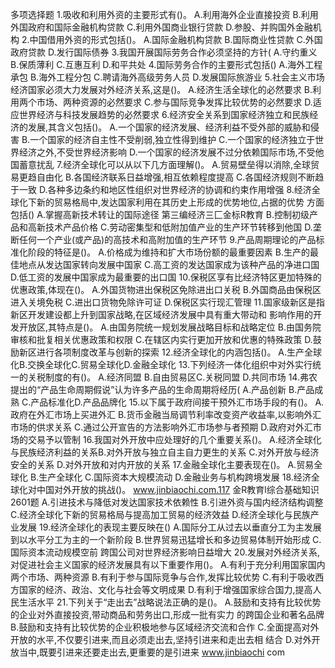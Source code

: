 
多项选择题
1.吸收和利用外资的主要形式有()。
A.利用海外企业直接投资
B.利用外国政府和国际金融机构贷款
C.利用外国商业银行贷款
D.参股、并购国外金融机构
2.中国借用外资的形式包括()。
A.国际金融机构贷款
B.国际商业性贷款
C.外国政府贷款
D.发行国际债券
3.我国开展国际劳务合作必须坚持的方针(
A.守约重义
B.保质薄利
C.互惠互利
D.和平共处
4.国际劳务合作的主要形式包括()
A.海外工程承包
B.海外工程分包
C.聘请海外高级劳务人员
D.发展国际旅游业
5.社会主义市场经济国家必须大力发展对外经济关系,这是()。
A.经济生活全球化的必然要求
B.利用两个市场、两种资源的必然要求
C.参与国际竞争发挥比较优势的必然要求
D.适应世界经济与科技发展趋势的必然要求
6.经济安全关系到国家经济独立和民族经济的发展,其含义包括()。
A.一个国家的经济发展、经济利益不受外部的威胁和侵害
B.一个国家的经济自主性不受削弱,独立性得到维护
C.一个国家的经济独立于世界经济之外,不受世界经济影响
D.一个国家的经济发展不过分依赖国际市场,不受他国蓄意扰乱
7.经济全球化可以从以下几方面理解()。
A.贸易壁垒得以消除,全球贸易更趋自由化
B.各国经济联系日益增强,相互依赖程度提高
C.各国经济规则不断趋于一致
D.各种多边条约和地区性组织对世界经济的协调和约束作用增强
8.经济全球化下新的贸易格局中,发达国家利用在其历史上形成的优势地位,占据的优势
方面包括()
A.掌握高新技术转让的国际途径
第三编经济三匚金标R教育
B.控制初级产品和高新技术产品价格
C.劳动密集型和低附加值产业的生产环节转移到他国
D.垄断任何一个产业(或产品)的高技术和高附加值的生产环节
9.产品周期理论的产品标准化阶段的特征是()。
A.价格成为维持和扩大市场份额的最重要因素
B.生产的最佳地点从发达国家转向发展中国家
C.高工资的发达国家成为该种产品的净进口国
D.低工资的发展中国家成为最重要的出口国
10.保税区享有比经济特区更加特殊的优惠政策,体现在()。
A.外国货物进出保税区免除进出口关税
B.外国商品由保税区进入关境免税
C.进出口货物免除许可证
D.保税区实行现汇管理
11.国家级新区是指新区开发建设都上升到国家战略,在区域经济发展中具有重大带动和
影响作用的开发开放区,其特点是()。
A.由国务院统一规划发展战略目标和战略定位
B.由国务院审核和批复相关优惠政策和权限
C.在辖区内实行更加开放和优惠的特殊政策
D.鼓励新区进行各项制度改革与创新的探索
12.经济全球化的内涵包括()。
A.生产全球化B.交换全球化C.贸易全球化D.金融全球化
13.下列经济一体化组织中对外实行统一的关税制度的有()。
A.经济同盟
B.自由贸易区C.关税同盟
D.共同市场
14.弗农提出的“产品生命周期假说”认为许多产品的生命周期将经历(
A.产品创新
B.产品成熟
C.产品标准化D.产品品牌化
15.以下属于政府间接干预外汇市场手段的有()。
A.政府在外汇市场上买进外汇
B.货币金融当局调节利率改变资产收益率,以影响外汇市场的供求关系
C.通过公开宣告的方法影响外汇市场参与者预期
D.政府对外汇市场的交易予以管制
16.我国对外开放中应处理好的几个重要关系()。
A.经济全球化与民族经济利益的关系B.对外开放与独立自主自力更生的关系
C.对外开放与经济安全的关系
D.对外开放和对内开放的关系
17.金融全球化主要表现在()。
A.贸易全球化
B.生产全球化
C.国际资本大规模流动
D.金融业务与机构跨境发展
18.经济全球化对中国对外开放的挑战()。
www.jinbiaochi.com.117
金R教育l综合基础知识2601题
A.引进技术与降低对发达国家技术依赖性
B.引进外资与国内经济结构调整
C.经济全球化下新的贸易格局与提高加工贸易的经济效益
D.经济全球化与民族产业发展
19.经济全球化的表现主要反映在()
A.国际分工从过去以垂直分工为主发展到以水平分工为主的一个新阶段
B.世界贸易迅猛增长和多边贸易体制开始形成
C.国际资本流动规模空前
跨国公司对世界经济影响日益增大
20.发展对外经济关系,对促进社会主义国家的经济发展具有以下重要作用()。
A.有利于充分利用国家国内两个市场、两种资源
B.有利于参与国际竞争与合作,发挥比较优势
C.有利于吸收西方国家的经济、政治、文化与社会等文明成果
D.有利于增强国家综合国力,提高人民生活水平
21.下列关于“走出去”战略说法正确的是()。
A.鼓励和支持有比较优势的企业对外直接投资,带动商品和劳务出口,形成一批有实力
的跨国企业和著名品牌
B.鼓励和支持有比较优势的企业积极地参与区域经济交流和合作
C.全面提高对外开放的水平,不仅要引进来,而且必须走出去,坚持引进来和走出去相
结合
D.对外开放当中,既要引进来还要走出去,更重要的是引进来
www.jinbiaochi com
